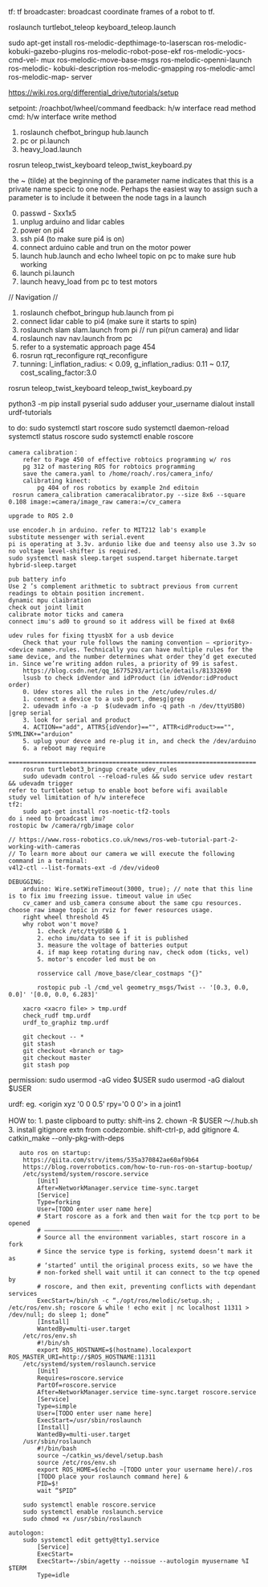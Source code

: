 tf:
  tf broadcaster: broadcast coordinate frames of a robot to tf. 

roslaunch turtlebot_teleop keyboard_teleop.launch

sudo apt-get install ros-melodic-depthimage-to-laserscan ros-melodic-
kobuki-gazebo-plugins ros-melodic-robot-pose-ekf ros-melodic-yocs-cmd-vel-
mux ros-melodic-move-base-msgs ros-melodic-openni-launch ros-melodic-
kobuki-description ros-melodic-gmapping ros-melodic-amcl ros-melodic-map-
server

https://wiki.ros.org/differential_drive/tutorials/setup

setpoint: /roachbot/lwheel/command
feedback: h/w interface read method
cmd: h/w interface write method

1. roslaunch chefbot_bringup hub.launch
2. pc or pi.launch
3. heavy_load.launch

rosrun teleop_twist_keyboard teleop_twist_keyboard.py

the ~ (tilde) at the beginning of the parameter name indicates that this is a private name specic to one node. Perhaps the easiest way to assign such a parameter is to include it between the node tags in a launch

0. passwd - Sxx1x5
1. unplug arduino and lidar cables
2. power on pi4
3. ssh pi4 (to make sure pi4 is on)
4. connect arduino cable and trun on the motor power
5. launch hub.launch and echo lwheel topic on pc to make sure hub working
6. launch pi.launch 
7. launch heavy_load from pc to test motors

// Navigation // 
1. roslaunch chefbot_bringup hub.launch from pi
2. connect lidar cable to pi4 (make sure it starts to spin)
3. roslaunch slam slam.launch from pi   // run pi(run camera) and lidar
4. roslaunch nav nav.launch from pc
5. refer to a systematic approach page 454 
6. rosrun rqt_reconfigure rqt_reconfigure
7. tunning: l_inflation_radius: < 0.09, g_inflation_radius: 0.11 ~ 0.17, cost_scaling_factor:3.0

rosrun teleop_twist_keyboard teleop_twist_keyboard.py

python3 -m pip install pyserial
sudo adduser your_username dialout
install urdf-tutorials

to do:
    sudo systemctl start roscore
    sudo systemctl daemon-reload
    systemctl status roscore
    sudo systemctl enable roscore
 
    camera calibration：
        refer to Page 450 of effective robtoics programming w/ ros
        pg 312 of mastering ROS for robtoics programming
        save the camera.yaml to /home/roach/.ros/camera_info/
        calibrating kinect:
            pg 404 of ros robotics by example 2nd editoin
     rosrun camera_calibration cameracalibrator.py --size 8x6 --square 0.108 image:=camera/image_raw camera:=/cv_camera

    upgrade to ROS 2.0
     
    use encoder.h in arduino. refer to MIT212 lab's example
    substitute messenger with serial.event
    pi is operating at 3.3v. ardunio like due and teensy also use 3.3v so no voltage level-shifter is required.
    sudo systemctl mask sleep.target suspend.target hibernate.target hybrid-sleep.target    

    pub battery info
    Use 2 ’s complement arithmetic to subtract previous from current readings to obtain position increment.
    dynamic mpu claibration
    check out joint limit
    calibrate motor ticks and camera
    connect imu's ad0 to ground so it address will be fixed at 0x68

    udev rules for fixing ttyusbX for a usb device
        Check that your rule follows the naming convention – <priority>-<device name>.rules. Technically you can have multiple rules for the same device, and the number determines what order they’d get executed in. Since we’re writing addon rules, a priority of 99 is safest.
        https://blog.csdn.net/qq_16775293/article/details/81332690   
        lsusb to check idVendor and idProduct (in idVendor:idProduct order)
        0. Udev stores all the rules in the /etc/udev/rules.d/ 
        1. connect a device to a usb port, dmesg|grep 
        2. udevadm info -a -p  $(udevadm info -q path -n /dev/ttyUSB0) |grep serial
        3. look for serial and product
        4. ACTION=="add", ATTRS{idVendor}=="", ATTR<idProduct>=="", SYMLINK+="arduion"
        5. uplug your devce and re-plug it in, and check the /dev/arduino
        6. a reboot may require
        =====================================================================
        rosrun turtlebot3_bringup create_udev_rules
        sudo udevadm control --reload-rules && sudo service udev restart && udevadm trigger
    refer to turtlebot setup to enable boot before wifi available
    study vel limitation of h/w interefece 
    tf2:
        sudo apt-get install ros-noetic-tf2-tools
    do i need to broadcast imu?
    rostopic bw /camera/rgb/image color

    // https://www.ross-robotics.co.uk/news/ros-web-tutorial-part-2-working-with-cameras
    // To learn more about our camera we will execute the following command in a terminal:
    v4l2-ctl --list-formats-ext -d /dev/video0

    DEBUGGING:
        arduino: Wire.setWireTimeout(3000, true); // note that this line is to fix imu freezing issue. timeout value in uSec
        cv_camer and usb_camera consume about the same cpu resources. choose raw image topic in rviz for fewer resources usage.
        right wheel threshold 45
        why robot won't move?
            1. check /etc/ttyUSB0 & 1
            2. echo imu/data to see if it is published
            3. measure the voltage of batteries output 
            4. if map keep rotating during nav, check odom (ticks, vel)
            5. motor's encoder led must be on

            rosservice call /move_base/clear_costmaps "{}"

            rostopic pub -l /cmd_vel geometry_msgs/Twist -- '[0.3, 0.0, 0.0]' '[0.0, 0.0, 6.283]'

        xacro <xacro file> > tmp.urdf
        check_rudf tmp.urdf
        urdf_to_graphiz tmp.urdf

        git checkout -- *
        git stash 
        git checkout <branch or tag>    
        git checkout master
        git stash pop

permission:
    sudo usermod -aG video $USER
    sudo usermod -aG dialout $USER
        
urdf:
    eg. <origin xyz '0 0 0.5' rpy='0 0 0'> in a joint1  

HOW to:
    1. paste clipboard to putty: shift-ins
    2. chown -R $USER ～/.hub.sh
    3. install gitignore extn from codezombie. shift-ctrl-p, add gitignore 
    4. catkin_make --only-pkg-with-deps <pkg>

       auto ros on startup:
        https://qiita.com/strv/items/535a370842ae60af9b64
        https://blog.roverrobotics.com/how-to-run-ros-on-startup-bootup/
        /etc/systemd/system/roscore.service
            [Unit]
            After=NetworkManager.service time-sync.target
            [Service]
            Type=forking
            User=[TODO enter user name here]
            # Start roscore as a fork and then wait for the tcp port to be opened
            # —————————————————————-
            # Source all the environment variables, start roscore in a fork
            # Since the service type is forking, systemd doesn’t mark it as
            # ‘started’ until the original process exits, so we have the
            # non-forked shell wait until it can connect to the tcp opened by
            # roscore, and then exit, preventing conflicts with dependant services
            ExecStart=/bin/sh -c “./opt/ros/melodic/setup.sh; . /etc/ros/env.sh; roscore & while ! echo exit | nc localhost 11311 > /dev/null; do sleep 1; done”
            [Install]
            WantedBy=multi-user.target
        /etc/ros/env.sh
            #!/bin/sh
            export ROS_HOSTNAME=$(hostname).localexport ROS_MASTER_URI=http://$ROS_HOSTNAME:11311﻿
        /etc/systemd/system/roslaunch.service
            [Unit]
            Requires=roscore.service
            PartOf=roscore.service
            After=NetworkManager.service time-sync.target roscore.service
            [Service]
            Type=simple
            User=[TODO enter user name here]
            ExecStart=/usr/sbin/roslaunch
            [Install]
            WantedBy=multi-user.target
        /usr/sbin/roslaunch
            #!/bin/bash
            source ~/catkin_ws/devel/setup.bash
            source /etc/ros/env.sh
            export ROS_HOME=$(echo ~[TODO unter your username here)/.ros
            [TODO place your roslaunch command here] &
            PID=$!
            wait “$PID”

        sudo systemctl enable roscore.service
        sudo systemctl enable roslaunch.service
        sudo chmod +x /usr/sbin/roslaunch

    autologon:
        sudo systemctl edit getty@tty1.service
            [Service]
            ExecStart=
            ExecStart=-/sbin/agetty --noissue --autologin myusername %I $TERM
            Type=idle

    